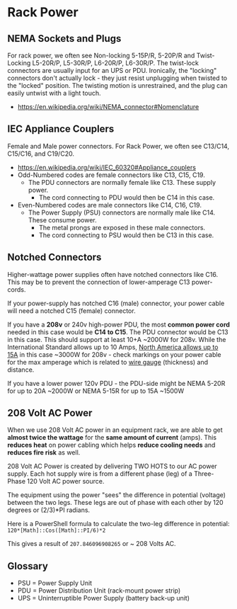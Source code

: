 # Rack Power

## NEMA Sockets and Plugs

For rack power, we often see Non-locking 5-15P/R, 5-20P/R and Twist-Locking L5-20R/P, L5-30R/P, L6-20R/P, L6-30R/P. The twist-lock connectors are usually input for an UPS or PDU. 
Ironically, the "locking" connectors don't actually lock - they just resist unplugging when twisted to the "locked" position. The twisting motion is unrestrained, and the plug can easily untwist with a light touch.

* https://en.wikipedia.org/wiki/NEMA_connector#Nomenclature

## IEC Appliance Couplers

Female and Male power connectors. For Rack Power, we often see C13/C14, C15/C16, and C19/C20.

* https://en.wikipedia.org/wiki/IEC_60320#Appliance_couplers
* Odd-Numbered codes are female connectors like C13, C15, C19.
  * The PDU connectors are normally female like C13. These supply power.
    * The cord connecting to PDU would then be C14 in this case.
* Even-Numbered codes are male connectors like C14, C16, C19.
  * The Power Supply (PSU) connectors are normally male like C14. These consume power.
    * The metal prongs are exposed in these male connectors.
    * The cord connecting to PSU would then be C13 in this case.
   
## Notched Connectors

Higher-wattage power supplies often have notched connectors like C16. This may be to prevent the connection of lower-amperage C13 power-cords.

If your power-supply has notched C16 (male) connector, your power cable will need a notched C15 (female) connector.

If you have a **208v** or 240v high-power PDU, the most **common power cord** needed in this case would be **C14 to C15**. The PDU connector would be C13 in this case. 
This should support at least 10+A ~2000W for 208v. While the International Standard allows up to 10 Amps, [North America allows up to 15A][1] in this case ~3000W for 208v - 
check markings on your power cable for the max amperage which is related to [wire gauge][2] (thickness) and distance.

If you have a lower power 120v PDU - the PDU-side might be NEMA 5-20R for up to 20A ~2000W or NEMA 5-15R for up to 15A ~1500W

## 208 Volt AC Power

When we use 208 Volt AC power in an equipment rack, we are able to get **almost twice the wattage** for the **same amount of current** (amps). 
This **reduces heat** on power cabling which helps **reduce cooling needs** and **reduces fire risk** as well.

208 Volt AC Power is created by delivering TWO HOTS to our AC power supply. Each hot supply wire is from a different phase (leg) of a Three-Phase 120 Volt AC power source.

The equipment using the power "sees" the difference in potential (voltage) between the two legs. These legs are out of phase with each other by 120 degrees or (2/3)*PI radians.

Here is a PowerShell formula to calculate the two-leg difference in potential: `120*[Math]::Cos([Math]::PI/6)*2`

This gives a result of `207.846096908265` or ~ 208 Volts AC.

## Glossary

* PSU = Power Supply Unit
* PDU = Power Distribution Unit (rack-mount power strip)
* UPS = Uninterruptible Power Supply (battery back-up unit)

[1]: https://en.wikipedia.org/wiki/IEC_60320#North_American_ratings
[2]: https://en.wikipedia.org/wiki/American_wire_gauge
